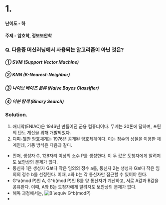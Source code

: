 # 1.
#### 난이도 - 하
#### 주제 - 암호학, 정보보안학

### Q. 다음중 머신러닝에서 사용되는 알고리즘이 아닌 것은?

##### ① SVM (Support Vector Machine)
##### ② KNN (K-Nearest-Neighbor)
##### ③ 나이브 베이즈 분류 (Naive Bayes Classifier)
##### ④ 이분 탐색 (Binary Search)

### Solution. 
1. 애니악(ENIAC)은 1946년 만들어진 군용 컴퓨터이다. 무게는 30톤에 달하며, 포탄의 탄도 계산을 위해 개발되었다. 
2. 디피-헬만 암호체계는 1976년 공개된 암호체계이다. 이는 정수의 성질을 이용한 체계인데, 가동 방식은 다음과 같다.
 + 먼저, 생성자 G, 128자리 이상의 소수 P를 생성한다. 이 두 값은 도청자에게 알려져도 보안상의 문제가 없다.
 + 통신자 1은 생성자 G보다 작은 임의의 정수 a를, 통신자 2는 생성자 G보다 작은 임의의 정수 b를 선정한다. 이때, a와 b는 각 통신자만 접근할 수 있어야 한다.
 + G^a(mod P)인 A, G^b(mod P)인 B를 양 통신자가 계산하고, 서로 A값과 B값을 공유한다. 이때, A와 B는 도청자에게 알려저도 보안상의 문제가 없다.
 + 해독 과정에서는, <img src="https://latex.codecogs.com/svg.image?B&space;\equiv&space;G^b(modP)" title="B \equiv G^b(modP)" />
 + 
